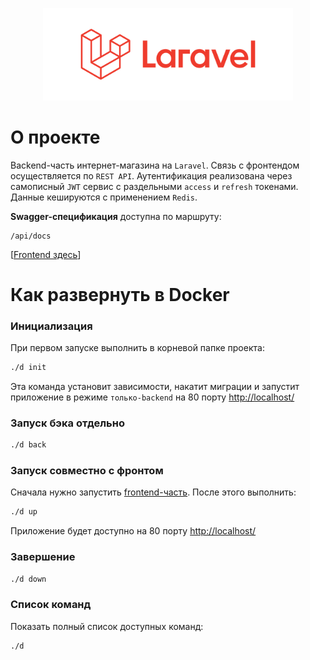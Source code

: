 <p align="center"><img src="https://raw.githubusercontent.com/Rib0v/soundhead_back/7dfe94fc7ff10fbd7d23e79adc7a3e894df1dbf6/storage/app/laravel-logo.svg" width="400" alt="Laravel Logo"></p>

# О проекте

Backend-часть интернет-магазина на `Laravel`. Связь с фронтендом осуществляется по `REST API`. Аутентификация реализована через самописный `JWT` сервис с раздельными `access` и `refresh` токенами. Данные кешируются с применением `Redis`.

**Swagger-спецификация** доступна по маршруту:

```
/api/docs
```

[[Frontend здесь](https://github.com/Rib0v/soundhead_front)]

# Как развернуть в Docker

### Инициализация

При первом запуске выполнить в корневой папке проекта:

```bash
./d init
```

Эта команда установит зависимости, накатит миграции и запустит приложение в режиме `только-backend` на 80 порту [http://localhost/](http://localhost/)

### Запуск бэка отдельно

```bash
./d back
```

### Запуск совместно с фронтом

Сначала нужно запустить [frontend-часть](https://github.com/Rib0v/soundhead_front). После этого выполнить:

```bash
./d up
```

Приложение будет доступно на 80 порту [http://localhost/](http://localhost/)

### Завершение

```bash
./d down
```

### Список команд

Показать полный список доступных команд:

```bash
./d
```
